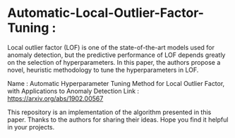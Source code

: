 # Automatic-Local-Outlier-Factor-Tuning : 
Local outlier factor (LOF) is one of the state-of-the-art models used for anomaly detection, but the predictive performance of LOF depends greatly on the selection of hyperparameters. In this paper, the authors propose a novel, heuristic methodology to tune the hyperparameters in LOF.

Name : Automatic Hyperparameter Tuning Method for Local Outlier Factor, with Applications to Anomaly Detection
Link : https://arxiv.org/abs/1902.00567

This repository is an implementation of the algorithm presented in this paper. Thanks to the authors for sharing their ideas. Hope you find it helpful in your projects. 
